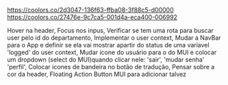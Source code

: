 https://coolors.co/2d3047-136f63-ffba08-3f88c5-d00000
https://coolors.co/27476e-9c7ca5-001d4a-eca400-006992


Hover na header,
Focus nos inpus,
Verificar se tem uma rota para buscar user pelo id do departamento,
Implementar o user context,
Mudar a NavBar para o App e definir se ela vai mostrar apartir do status de uma variavel 'logged' do user context,
Mudar icone do usuário para o do MUI e colocar um dropdown (select do MUI)quando clicar nele: 'sair', 'mudar senha' 'perfil',
Colocar icones de bandeira no botão de tradução, 
Pensar sobre a cor da header,
Floating Action Button MUI para adicionar talvez